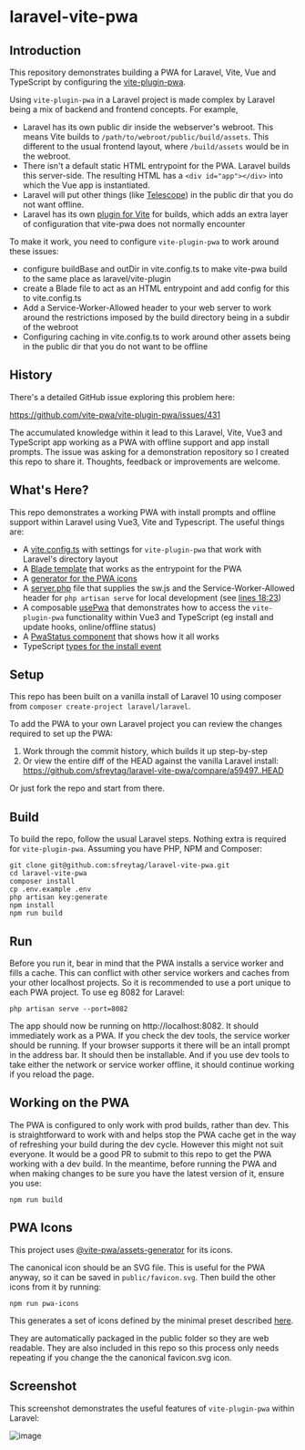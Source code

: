 # laravel-vite-pwa

## Introduction

This repository demonstrates building a PWA for Laravel, Vite, Vue and TypeScript by configuring the [vite-plugin-pwa](https://github.com/vite-pwa/vite-plugin-pwa).

Using `vite-plugin-pwa` in a Laravel project is made complex by Laravel being a mix of backend and frontend concepts. For example,

- Laravel has its own public dir inside the webserver's webroot. This means Vite builds to `/path/to/webroot/public/build/assets`. This different to the usual frontend layout, where `/build/assets` would be in the webroot.
- There isn't a default static HTML entrypoint for the PWA. Laravel builds this server-side. The resulting HTML has a `<div id="app"></div>` into which the Vue app is instantiated.
- Laravel will put other things (like [Telescope](https://laravel.com/docs/12.x/telescope)) in the public dir that you do not want offline.
- Laravel has its own [plugin for Vite](https://github.com/laravel/vite-plugin) for builds, which adds an extra layer of configuration that vite-pwa does not normally encounter

To make it work, you need to configure `vite-plugin-pwa` to work around these issues:

- configure buildBase and outDir in vite.config.ts to make vite-pwa build to the same place as laravel/vite-plugin
- create a Blade file to act as an HTML entrypoint and add config for this to vite.config.ts
- Add a Service-Worker-Allowed header to your web server to work around the restrictions imposed by the build directory being in a subdir of the webroot
- Configuring caching in vite.config.ts to work around other assets being in the public dir that you do not want to be offline

## History

There's a detailed GitHub issue exploring this problem here:

https://github.com/vite-pwa/vite-plugin-pwa/issues/431

The accumulated knowledge within it lead to this Laravel, Vite, Vue3 and TypeScript app working as a PWA with offline support and app install prompts. The issue was asking for a demonstration repository so I created this repo to share it. Thoughts, feedback or improvements are welcome.

## What's Here?

This repo demonstrates a working PWA with install prompts and offline support within Laravel using Vue3, Vite and Typescript. The useful things are:

- A [vite.config.ts](https://github.com/sfreytag/vite-pwa-docs/blob/main/vite.config.ts) with settings for `vite-plugin-pwa` that work with Laravel's directory layout
- A [Blade template](https://github.com/sfreytag/laravel-vite-pwa/blob/main/resources/views/welcome.blade.php) that works as the entrypoint for the PWA
- A [generator for the PWA icons](https://github.com/sfreytag/laravel-vite-pwa/blob/main/package.json#L7)
- A [server.php](https://github.com/sfreytag/laravel-vite-pwa/blob/main/server.php) file that supplies the sw.js and the Service-Worker-Allowed header for `php artisan serve` for local development (see [lines 18:23](https://github.com/sfreytag/laravel-vite-pwa/blob/main/server.php#L18-L23))
- A composable [usePwa](https://github.com/sfreytag/laravel-vite-pwa/blob/main/resources/js/composables/usePwa/index.ts) that demonstrates how to access the `vite-plugin-pwa` functionality within Vue3 and TypeScript (eg install and update hooks, online/offline status)
- A [PwaStatus component](https://github.com/sfreytag/laravel-vite-pwa/blob/main/resources/js/components/PwaStatus.vue) that shows how it all works
- TypeScript [types for the install event](https://github.com/sfreytag/laravel-vite-pwa/blob/main/resources/js/composables/usePwa/types.ts)

## Setup

This repo has been built on a vanilla install of Laravel 10 using composer from `composer create-project laravel/laravel`.

To add the PWA to your own Laravel project you can review the changes required to set up the PWA:

1. Work through the commit history, which builds it up step-by-step
2. Or view the entire diff of the HEAD against the vanilla Laravel install: https://github.com/sfreytag/laravel-vite-pwa/compare/a59497..HEAD

Or just fork the repo and start from there.

## Build

To build the repo, follow the usual Laravel steps. Nothing extra is required for `vite-plugin-pwa`. Assuming you have PHP, NPM and Composer:

```
git clone git@github.com:sfreytag/laravel-vite-pwa.git
cd laravel-vite-pwa
composer install
cp .env.example .env
php artisan key:generate
npm install
npm run build
```

## Run 

Before you run it, bear in mind that the PWA installs a service worker and fills a cache. This can conflict with other service workers and caches from your other localhost projects. So it is recommended to use a port unique to each PWA project. To use eg 8082 for Laravel:

```
php artisan serve --port=8082
```

The app should now be running on http://localhost:8082. It should immediately work as a PWA. If you check the dev tools, the service worker should be running. If your browser supports it there will be an intall prompt in the address bar. It should then be installable. And if you use dev tools to take either the network or service worker offline, it should continue working if you reload the page.

## Working on the PWA

The PWA is configured to only work with prod builds, rather than dev. This is straightforward to work with and helps stop the PWA cache get in the way of refreshing your build during the dev cycle. However this might not suit everyone. It would be a good PR to submit to this repo to get the PWA working with a dev build. In the meantime, before running the PWA and when making changes to be sure you have the latest version of it, ensure you use:

```
npm run build
```

## PWA Icons

This project uses [@vite-pwa/assets-generator](https://github.com/vite-pwa/assets-generator) for its icons.

The canonical icon should be an SVG file. This is useful for the PWA anyway, so it can be saved in `public/favicon.svg`. Then build the other icons from it by running:

```
npm run pwa-icons
```

This generates a set of icons defined by the minimal preset described [here](https://vite-pwa-org.netlify.app/assets-generator/cli.html#presets).

They are automatically packaged in the public folder so they are web readable. They are also included in this repo so this process only needs repeating if you change the the canonical favicon.svg icon.

## Screenshot

This screenshot demonstrates the useful features of `vite-plugin-pwa` within Laravel:

![image](https://github.com/sfreytag/laravel-vite-pwa/assets/1155275/f98383dd-93e8-4d6d-abb0-06a6ddd55022)

